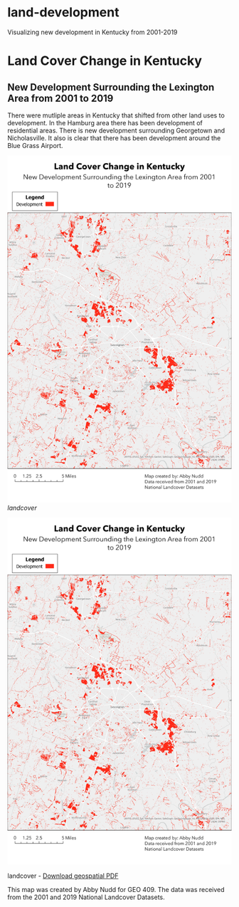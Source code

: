 # land-development
Visualizing new development in Kentucky from 2001-2019
# Land Cover Change in Kentucky
## New Development Surrounding the Lexington Area from 2001 to 2019

There were mutliple areas in Kentucky that shifted from other land uses to development. In the Hamburg area there has been development of residential areas. There is new development surrounding Georgetown and Nicholasville. It also is clear that there has been development around the Blue Grass Airport.

![landcover](landcover.jpg)  
*landcover*  

![landcover](landcover.jpg)

landcover - [Download geospatial PDF](landcover.pdf)

This map was created by Abby Nudd for GEO 409. The data was received from the 2001 and 2019 National Landcover Datasets.